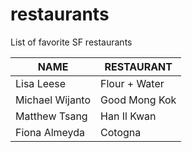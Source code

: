 # restaurants
List of favorite SF restaurants

 NAME | RESTAURANT 
---|---
Lisa Leese | Flour + Water
Michael Wijanto | Good Mong Kok
Matthew Tsang | Han Il Kwan
Fiona Almeyda | Cotogna